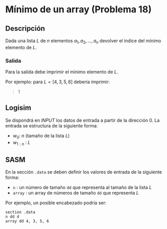 # Mínimo de un array (Problema 18)

## Descripción

Dada una lista $L$ de $n$ elementos $a_1,a_2,...,a_n$ devolver el índice del mínimo elemento de $L$.

### Salida

Para la salida debe imprimir el mínimo elemento de $L$.

Por ejemplo: para $L = [4, 3, 5, 6]$ debería imprimir:

> 1

## Logisim

Se dispondrá en *INPUT* los datos de entrada a partir de la dirección $0$. La entrada se estructura de la siguiente forma:

- $w_0$: $n$ (tamaño de la lista $L$)
- $w_{1:n}$ : $L$

## SASM

En la sección `.data` se deben definir los valores de entrada de la siguiente forma:

- `n` : un número de tamaño `dd` que representa al tamaño de la lista $L$
- `array` : un array de números de tamaño `dd` que representa $L$

Por ejemplo, un posible encabezado podría ser:

```
section .data
n dd 4
array dd 4, 3, 5, 6
```